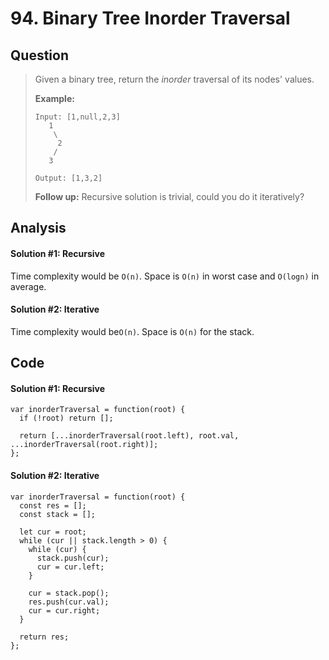 # 94. Binary Tree Inorder Traversal

## Question

> Given a binary tree, return the _inorder_ traversal of its nodes' values.
>
> **Example:**
>
> ```text
> Input: [1,null,2,3]
>    1
>     \
>      2
>     /
>    3
>
> Output: [1,3,2]
> ```
>
> **Follow up:** Recursive solution is trivial, could you do it iteratively?

## Analysis

#### Solution \#1: Recursive

Time complexity would be `O(n)`. Space is `O(n)` in worst case and `O(logn)` in average.

#### Solution \#2: Iterative

Time complexity would be`O(n)`. Space is `O(n)` for the stack.

## Code

#### Solution \#1: Recursive

```text
var inorderTraversal = function(root) {
  if (!root) return [];
  
  return [...inorderTraversal(root.left), root.val, ...inorderTraversal(root.right)];
};
```

#### Solution \#2: Iterative

```text
var inorderTraversal = function(root) {
  const res = [];
  const stack = [];
  
  let cur = root;
  while (cur || stack.length > 0) {
    while (cur) {
      stack.push(cur);
      cur = cur.left;
    }
    
    cur = stack.pop();
    res.push(cur.val);
    cur = cur.right;
  }
  
  return res;
};
```

